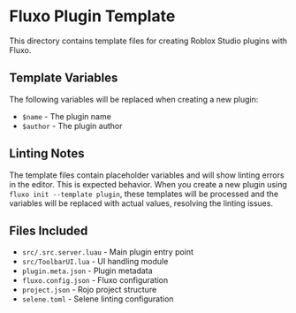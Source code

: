# Fluxo Plugin Template

This directory contains template files for creating Roblox Studio plugins with Fluxo.

## Template Variables

The following variables will be replaced when creating a new plugin:

- `$name` - The plugin name
- `$author` - The plugin author

## Linting Notes

The template files contain placeholder variables and will show linting errors in the editor. This is expected behavior. When you create a new plugin using `fluxo init --template plugin`, these templates will be processed and the variables will be replaced with actual values, resolving the linting issues.

## Files Included

- `src/.src.server.luau` - Main plugin entry point
- `src/ToolbarUI.lua` - UI handling module
- `plugin.meta.json` - Plugin metadata
- `fluxo.config.json` - Fluxo configuration
- `project.json` - Rojo project structure
- `selene.toml` - Selene linting configuration
